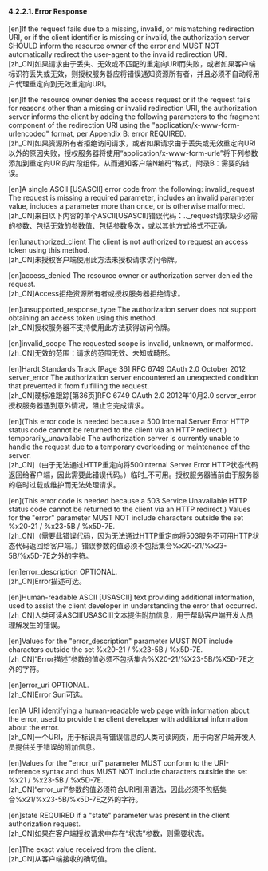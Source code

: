 #### 4.2.2.1. Error Response  

[en]If the request fails due to a missing, invalid, or mismatching redirection URI, or if the client identifier is missing or invalid, the authorization server SHOULD inform the resource owner of the error and MUST NOT automatically redirect the user-agent to the invalid redirection URI.  
[zh_CN]如果请求由于丢失、无效或不匹配的重定向URI而失败，或者如果客户端标识符丢失或无效，则授权服务器应将错误通知资源所有者，并且必须不自动将用户代理重定向到无效重定向URI。  
  

[en]If the resource owner denies the access request or if the request fails for reasons other than a missing or invalid redirection URI, the authorization server informs the client by adding the following parameters to the fragment component of the redirection URI using the "application/x-www-form-urlencoded" format, per Appendix B: error REQUIRED.  
[zh_CN]如果资源所有者拒绝访问请求，或者如果请求由于丢失或无效重定向URI以外的原因失败，授权服务器将使用“application/x-www-form-urle”将下列参数添加到重定向URI的片段组件，从而通知客户端N编码“格式，附录B：需要的错误。  
  

[en]A single ASCII [USASCII] error code from the following: invalid_request The request is missing a required parameter, includes an invalid parameter value, includes a parameter more than once, or is otherwise malformed.  
[zh_CN]来自以下内容的单个ASCII[USASCII]错误代码：.._request请求缺少必需的参数、包括无效的参数值、包括参数多次，或以其他方式格式不正确。  
  

[en]unauthorized_client The client is not authorized to request an access token using this method.  
[zh_CN]未授权客户端使用此方法未授权请求访问令牌。  
  

[en]access_denied The resource owner or authorization server denied the request.  
[zh_CN]Access拒绝资源所有者或授权服务器拒绝请求。  
  

[en]unsupported_response_type The authorization server does not support obtaining an access token using this method.  
[zh_CN]授权服务器不支持使用此方法获得访问令牌。  
  

[en]invalid_scope The requested scope is invalid, unknown, or malformed.  
[zh_CN]无效的范围：请求的范围无效、未知或畸形。  
  

[en]Hardt Standards Track [Page 36] RFC 6749 OAuth 2.0 October 2012 server_error The authorization server encountered an unexpected condition that prevented it from fulfilling the request.  
[zh_CN]硬标准跟踪[第36页]RFC 6749 OAuth 2.0 2012年10月2.0 server_error授权服务器遇到意外情况，阻止它完成请求。  
  

[en](This error code is needed because a 500 Internal Server Error HTTP status code cannot be returned to the client via an HTTP redirect.) temporarily_unavailable The authorization server is currently unable to handle the request due to a temporary overloading or maintenance of the server.  
[zh_CN]（由于无法通过HTTP重定向将500Internal Server Error HTTP状态代码返回给客户端，因此需要此错误代码。）临时_不可用。授权服务器当前由于服务器的临时过载或维护而无法处理请求。  
  

[en](This error code is needed because a 503 Service Unavailable HTTP status code cannot be returned to the client via an HTTP redirect.) Values for the "error" parameter MUST NOT include characters outside the set %x20-21 / %x23-5B / %x5D-7E.  
[zh_CN]（需要此错误代码，因为无法通过HTTP重定向将503服务不可用HTTP状态代码返回给客户端。）错误参数的值必须不包括集合%x20-21/%x23-5B/%x5D-7E之外的字符。  
  

[en]error_description OPTIONAL.  
[zh_CN]Error描述可选。  
  

[en]Human-readable ASCII [USASCII] text providing additional information, used to assist the client developer in understanding the error that occurred.  
[zh_CN]人类可读ASCII[USASCII]文本提供附加信息，用于帮助客户端开发人员理解发生的错误。  
  

[en]Values for the "error_description" parameter MUST NOT include characters outside the set %x20-21 / %x23-5B / %x5D-7E.  
[zh_CN]“Error描述”参数的值必须不包括集合%X20-21/%X23-5B/%X5D-7E之外的字符。  
  

[en]error_uri OPTIONAL.  
[zh_CN]Error Suri可选。  
  

[en]A URI identifying a human-readable web page with information about the error, used to provide the client developer with additional information about the error.  
[zh_CN]一个URI，用于标识具有错误信息的人类可读网页，用于向客户端开发人员提供关于错误的附加信息。  
  

[en]Values for the "error_uri" parameter MUST conform to the URI-reference syntax and thus MUST NOT include characters outside the set %x21 / %x23-5B / %x5D-7E.  
[zh_CN]“error_uri”参数的值必须符合URI引用语法，因此必须不包括集合%x21/%x23-5B/%x5D-7E之外的字符。  
  

[en]state REQUIRED if a "state" parameter was present in the client authorization request.  
[zh_CN]如果在客户端授权请求中存在“状态”参数，则需要状态。  
  

[en]The exact value received from the client.  
[zh_CN]从客户端接收的确切值。  
  



